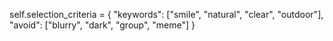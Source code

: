 self.selection_criteria = {
            "keywords": ["smile", "natural", "clear", "outdoor"],
            "avoid": ["blurry", "dark", "group", "meme"]
        }